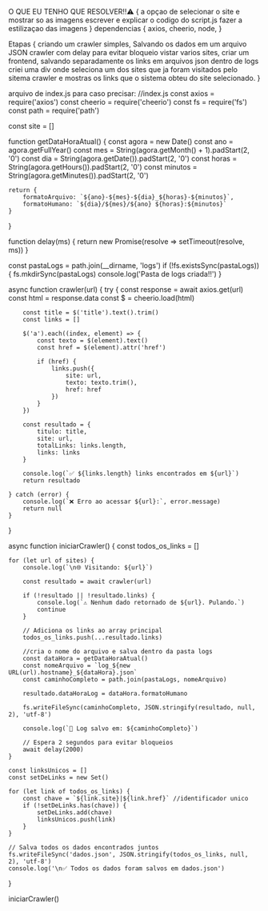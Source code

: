 
O QUE EU TENHO QUE RESOLVER‼️⚠️ {
    a opçao de selecionar o site e mostrar so as imagens
    escrever e explicar o codigo do script.js
    fazer a estilizaçao das imagens
}
dependencias {
    axios,
    cheerio,
    node,
}

Etapas {
    criando um crawler simples,
    Salvando os dados em um arquivo JSON
    crawler com delay para evitar bloqueio
    vistar varios sites,
    criar um frontend,
    salvando separadamente os links em arquivos json dentro de logs
    criei uma div onde seleciona um dos sites que ja foram visitados pelo sitema crawler e mostras os links que o sistema obteu do site selecionado.
}


arquivo de index.js para caso precisar:
    //index.js
const axios = require('axios')
const cheerio = require('cheerio')
const fs = require('fs')
const path = require('path')

const site = []

function getDataHoraAtual() {
    const agora = new Date()
    const ano = agora.getFullYear()
    const mes = String(agora.getMonth() + 1).padStart(2, '0')
    const dia = String(agora.getDate()).padStart(2, '0')
    const horas = String(agora.getHours()).padStart(2, '0')
    const minutos = String(agora.getMinutes()).padStart(2, '0')

    return {
        formatoArquivo: `${ano}-${mes}-${dia}_${horas}-${minutos}`,
        formatoHumano: `${dia}/${mes}/${ano} ${horas}:${minutos}`
    }
}

function delay(ms) {
    return new Promise(resolve => setTimeout(resolve, ms))
}

const pastaLogs = path.join(__dirname, 'logs')
if (!fs.existsSync(pastaLogs)) {
    fs.mkdirSync(pastaLogs)
    console.log('Pasta de logs criada!!')
}

async function crawler(url) {
    try {
        const response = await axios.get(url)
        const html = response.data
        const $ = cheerio.load(html)

        const title = $('title').text().trim()
        const links = []

        $('a').each((index, element) => {
            const texto = $(element).text()
            const href = $(element).attr('href')

            if (href) {
                links.push({
                    site: url,
                    texto: texto.trim(),
                    href: href
                })
            }
        })

        const resultado = {
            titulo: title,
            site: url,
            totalLinks: links.length,
            links: links
        }

        console.log(`✅ ${links.length} links encontrados em ${url}`)
        return resultado

    } catch (error) {
        console.log(`❌ Erro ao acessar ${url}:`, error.message)
        return null
    }
}

async function iniciarCrawler() {
    const todos_os_links = []

    for (let url of sites) {
        console.log(`\n🌐 Visitando: ${url}`)

        const resultado = await crawler(url)

        if (!resultado || !resultado.links) {
            console.log(`⚠️ Nenhum dado retornado de ${url}. Pulando.`)
            continue
        }

        // Adiciona os links ao array principal
        todos_os_links.push(...resultado.links)

        //cria o nome do arquivo e salva dentro da pasta logs
        const dataHora = getDataHoraAtual()
        const nomeArquivo = `log_${new URL(url).hostname}_${dataHora}.json`
        const caminhoCompleto = path.join(pastaLogs, nomeArquivo)
        
        resultado.dataHoraLog = dataHora.formatoHumano

        fs.writeFileSync(caminhoCompleto, JSON.stringify(resultado, null, 2), 'utf-8')

        console.log(`📄 Log salvo em: ${caminhoCompleto}`)

        // Espera 2 segundos para evitar bloqueios
        await delay(2000)
    }

    const linksUnicos = []
    const setDeLinks = new Set()

    for (let link of todos_os_links) {
        const chave = `${link.site}|${link.href}` //identificador unico
        if (!setDeLinks.has(chave)) {
            setDeLinks.add(chave)
            linksUnicos.push(link)
        }
    }

    // Salva todos os dados encontrados juntos
    fs.writeFileSync('dados.json', JSON.stringify(todos_os_links, null, 2), 'utf-8')
    console.log('\n✅ Todos os dados foram salvos em dados.json')
}

iniciarCrawler()
